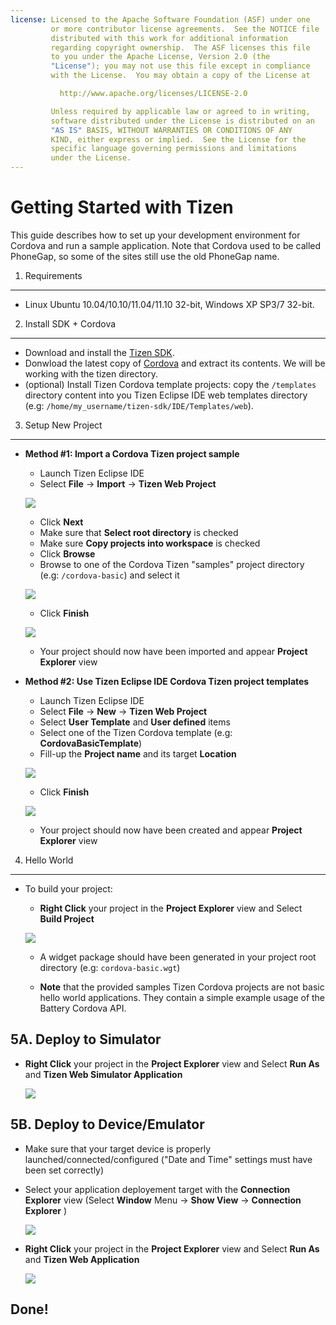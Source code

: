 ```yaml
---
license: Licensed to the Apache Software Foundation (ASF) under one
         or more contributor license agreements.  See the NOTICE file
         distributed with this work for additional information
         regarding copyright ownership.  The ASF licenses this file
         to you under the Apache License, Version 2.0 (the
         "License"); you may not use this file except in compliance
         with the License.  You may obtain a copy of the License at

           http://www.apache.org/licenses/LICENSE-2.0

         Unless required by applicable law or agreed to in writing,
         software distributed under the License is distributed on an
         "AS IS" BASIS, WITHOUT WARRANTIES OR CONDITIONS OF ANY
         KIND, either express or implied.  See the License for the
         specific language governing permissions and limitations
         under the License.
---
```


Getting Started with Tizen
=========================

This guide describes how to set up your development environment for Cordova and run a sample application.  Note that Cordova used to be called PhoneGap, so some of the sites still use the old PhoneGap name.

1. Requirements
---------------

- Linux Ubuntu 10.04/10.10/11.04/11.10 32-bit, Windows XP SP3/7 32-bit.

2. Install SDK + Cordova
-------------------------

- Download and install the [Tizen SDK](https://developer.tizen.org/sdk).
- Donwload the latest copy of [Cordova](http://phonegap.com/download) and extract its contents. We will be working with the tizen directory.
- (optional) Install Tizen Cordova template projects: copy the `/templates` directory content into you Tizen Eclipse IDE web templates directory (e.g: `/home/my_username/tizen-sdk/IDE/Templates/web`).

3. Setup New Project
--------------------

- **Method #1: Import a Cordova Tizen project sample**
    - Launch Tizen Eclipse IDE
    - Select  **File** -> **Import** -> **Tizen Web Project**

    ![](img/guide/platforms/tizen/import_project.png)

    - Click **Next**
    - Make sure that **Select root directory** is checked
    - Make sure **Copy projects into workspace** is checked
    - Click **Browse**
    - Browse to one of the Cordova Tizen "samples" project directory (e.g: `/cordova-basic`) and select it

    ![](img/guide/platforms/tizen/import_widget.png)

    - Click **Finish**

    ![](img/guide/platforms/tizen/project_explorer.png)

    - Your project should now have been imported and appear **Project Explorer** view

- **Method #2: Use Tizen Eclipse IDE Cordova Tizen project templates**
    - Launch Tizen Eclipse IDE
    - Select  **File** -> **New** -> **Tizen Web Project**
    - Select **User Template** and **User defined** items
    - Select one of the Tizen Cordova template (e.g: **CordovaBasicTemplate**)
    - Fill-up the **Project name** and its target **Location**

    ![](img/guide/platforms/tizen/project_template.png)

    - Click **Finish**

    ![](img/guide/platforms/tizen/project_explorer.png)

    - Your project should now have been created and appear **Project Explorer** view

4. Hello World
--------------
- To build your project:

    - **Right Click** your project in the **Project Explorer** view and Select **Build Project**

    ![](img/guide/platforms/tizen/build_project.png)

    - A widget package should have been generated in your project root directory (e.g: `cordova-basic.wgt`)

    - **Note** that the provided samples Tizen Cordova projects are not basic hello world applications. They contain a simple example usage of the Battery Cordova API.


5A. Deploy to Simulator
-----------------------

- **Right Click** your project in the **Project Explorer** view and Select **Run As** and **Tizen Web Simulator Application**

    ![](img/guide/platforms/tizen/runas_web_sim_app.png)

5B. Deploy to Device/Emulator
--------------------

- Make sure that your target device is properly launched/connected/configured ("Date and Time" settings must have been set correctly)
- Select your application deployement target with the **Connection Explorer** view (Select **Window** Menu -> **Show View** -> **Connection Explorer** )

    ![](img/guide/platforms/tizen/connection_explorer.png)

- **Right Click** your project in the **Project Explorer** view and Select **Run As** and **Tizen Web Application**

    ![](img/guide/platforms/tizen/runas_web_app.png)

Done!
-----
